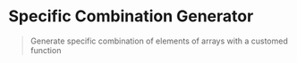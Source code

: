 # Specific Combination Generator
> Generate specific combination of elements of arrays with a customed function